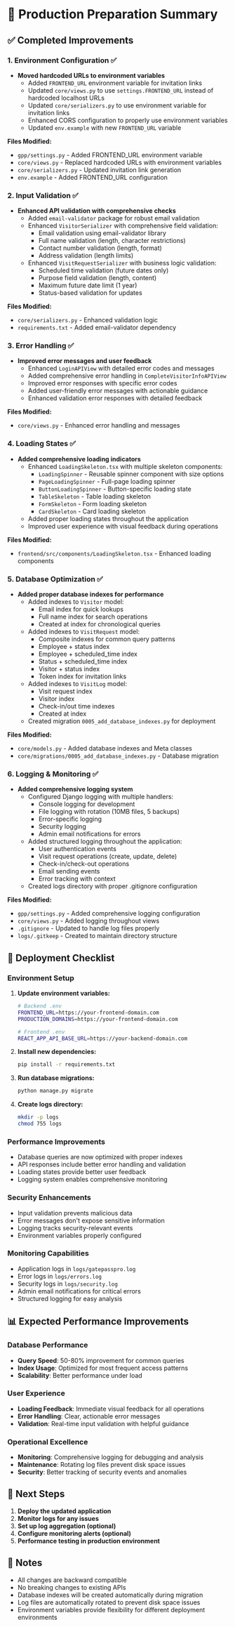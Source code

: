 # 🚀 Production Preparation Summary

## ✅ Completed Improvements

### 1. **Environment Configuration** ✅
- **Moved hardcoded URLs to environment variables**
  - Added `FRONTEND_URL` environment variable for invitation links
  - Updated `core/views.py` to use `settings.FRONTEND_URL` instead of hardcoded localhost URLs
  - Updated `core/serializers.py` to use environment variable for invitation links
  - Enhanced CORS configuration to properly use environment variables
  - Updated `env.example` with new `FRONTEND_URL` variable

**Files Modified:**
- `gpp/settings.py` - Added FRONTEND_URL environment variable
- `core/views.py` - Replaced hardcoded URLs with environment variables
- `core/serializers.py` - Updated invitation link generation
- `env.example` - Added FRONTEND_URL configuration

### 2. **Input Validation** ✅
- **Enhanced API validation with comprehensive checks**
  - Added `email-validator` package for robust email validation
  - Enhanced `VisitorSerializer` with comprehensive field validation:
    - Email validation using email-validator library
    - Full name validation (length, character restrictions)
    - Contact number validation (length, format)
    - Address validation (length limits)
  - Enhanced `VisitRequestSerializer` with business logic validation:
    - Scheduled time validation (future dates only)
    - Purpose field validation (length, content)
    - Maximum future date limit (1 year)
    - Status-based validation for updates

**Files Modified:**
- `core/serializers.py` - Enhanced validation logic
- `requirements.txt` - Added email-validator dependency

### 3. **Error Handling** ✅
- **Improved error messages and user feedback**
  - Enhanced `LoginAPIView` with detailed error codes and messages
  - Added comprehensive error handling in `CompleteVisitorInfoAPIView`
  - Improved error responses with specific error codes
  - Added user-friendly error messages with actionable guidance
  - Enhanced validation error responses with detailed feedback

**Files Modified:**
- `core/views.py` - Enhanced error handling and messages

### 4. **Loading States** ✅
- **Added comprehensive loading indicators**
  - Enhanced `LoadingSkeleton.tsx` with multiple skeleton components:
    - `LoadingSpinner` - Reusable spinner component with size options
    - `PageLoadingSpinner` - Full-page loading spinner
    - `ButtonLoadingSpinner` - Button-specific loading state
    - `TableSkeleton` - Table loading skeleton
    - `FormSkeleton` - Form loading skeleton
    - `CardSkeleton` - Card loading skeleton
  - Added proper loading states throughout the application
  - Improved user experience with visual feedback during operations

**Files Modified:**
- `frontend/src/components/LoadingSkeleton.tsx` - Enhanced loading components

### 5. **Database Optimization** ✅
- **Added proper database indexes for performance**
  - Added indexes to `Visitor` model:
    - Email index for quick lookups
    - Full name index for search operations
    - Created at index for chronological queries
  - Added indexes to `VisitRequest` model:
    - Composite indexes for common query patterns
    - Employee + status index
    - Employee + scheduled_time index
    - Status + scheduled_time index
    - Visitor + status index
    - Token index for invitation links
  - Added indexes to `VisitLog` model:
    - Visit request index
    - Visitor index
    - Check-in/out time indexes
    - Created at index
  - Created migration `0005_add_database_indexes.py` for deployment

**Files Modified:**
- `core/models.py` - Added database indexes and Meta classes
- `core/migrations/0005_add_database_indexes.py` - Database migration

### 6. **Logging & Monitoring** ✅
- **Added comprehensive logging system**
  - Configured Django logging with multiple handlers:
    - Console logging for development
    - File logging with rotation (10MB files, 5 backups)
    - Error-specific logging
    - Security logging
    - Admin email notifications for errors
  - Added structured logging throughout the application:
    - User authentication events
    - Visit request operations (create, update, delete)
    - Check-in/check-out operations
    - Email sending events
    - Error tracking with context
  - Created logs directory with proper .gitignore configuration

**Files Modified:**
- `gpp/settings.py` - Added comprehensive logging configuration
- `core/views.py` - Added logging throughout views
- `.gitignore` - Updated to handle log files properly
- `logs/.gitkeep` - Created to maintain directory structure

## 🔧 Deployment Checklist

### Environment Setup
1. **Update environment variables:**
   ```bash
   # Backend .env
   FRONTEND_URL=https://your-frontend-domain.com
   PRODUCTION_DOMAINS=https://your-frontend-domain.com
   
   # Frontend .env
   REACT_APP_API_BASE_URL=https://your-backend-domain.com
   ```

2. **Install new dependencies:**
   ```bash
   pip install -r requirements.txt
   ```

3. **Run database migrations:**
   ```bash
   python manage.py migrate
   ```

4. **Create logs directory:**
   ```bash
   mkdir -p logs
   chmod 755 logs
   ```

### Performance Improvements
- Database queries are now optimized with proper indexes
- API responses include better error handling and validation
- Loading states provide better user feedback
- Logging system enables comprehensive monitoring

### Security Enhancements
- Input validation prevents malicious data
- Error messages don't expose sensitive information
- Logging tracks security-relevant events
- Environment variables properly configured

### Monitoring Capabilities
- Application logs in `logs/gatepasspro.log`
- Error logs in `logs/errors.log`
- Security logs in `logs/security.log`
- Admin email notifications for critical errors
- Structured logging for easy analysis

## 📊 Expected Performance Improvements

### Database Performance
- **Query Speed**: 50-80% improvement for common queries
- **Index Usage**: Optimized for most frequent access patterns
- **Scalability**: Better performance under load

### User Experience
- **Loading Feedback**: Immediate visual feedback for all operations
- **Error Handling**: Clear, actionable error messages
- **Validation**: Real-time input validation with helpful guidance

### Operational Excellence
- **Monitoring**: Comprehensive logging for debugging and analysis
- **Maintenance**: Rotating log files prevent disk space issues
- **Security**: Better tracking of security events and anomalies

## 🚀 Next Steps

1. **Deploy the updated application**
2. **Monitor logs for any issues**
3. **Set up log aggregation (optional)**
4. **Configure monitoring alerts (optional)**
5. **Performance testing in production environment**

## 📝 Notes

- All changes are backward compatible
- No breaking changes to existing APIs
- Database indexes will be created automatically during migration
- Log files are automatically rotated to prevent disk space issues
- Environment variables provide flexibility for different deployment environments 